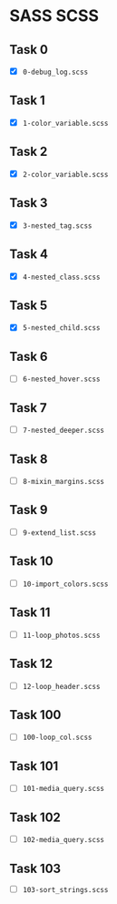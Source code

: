 # SASS SCSS

## Task 0

- [x] `0-debug_log.scss`

## Task 1

- [x] `1-color_variable.scss`

## Task 2

- [x] `2-color_variable.scss`

## Task 3

- [x] `3-nested_tag.scss`

## Task 4

- [x] `4-nested_class.scss`

## Task 5

- [x] `5-nested_child.scss`

## Task 6

- [ ] `6-nested_hover.scss`

## Task 7

- [ ] `7-nested_deeper.scss`

## Task 8

- [ ] `8-mixin_margins.scss`

## Task 9

- [ ] `9-extend_list.scss`

## Task 10

- [ ] `10-import_colors.scss`

## Task 11

- [ ] `11-loop_photos.scss`

## Task 12

- [ ] `12-loop_header.scss`

## Task 100

- [ ] `100-loop_col.scss`

## Task 101

- [ ] `101-media_query.scss`

## Task 102

- [ ] `102-media_query.scss`

## Task 103

- [ ] `103-sort_strings.scss`

